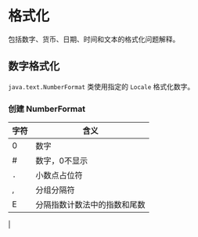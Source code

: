 



# 格式化
包括数字、货币、日期、时间和文本的格式化问题解释。

## 数字格式化
`java.text.NumberFormat` 类使用指定的 `Locale` 格式化数字。

### 创建 NumberFormat


|字符|含义|
|---|---|
|0|数字|
|#|数字，0不显示|
|`.`|小数点占位符|
|,|分组分隔符|
|E|分隔指数计数法中的指数和尾数|
|